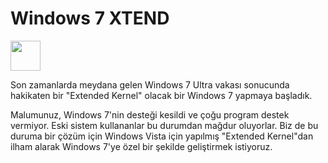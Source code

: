 # Windows 7 XTEND
<img src="https://github.com/stereoDotLuigi/Windows-7-XTEND/assets/110627763/26fdee7c-ef99-4653-b628-91b934821af2" width="48">

Son zamanlarda meydana gelen Windows 7 Ultra vakası sonucunda hakikaten bir "Extended Kernel" olacak bir Windows 7 yapmaya başladık.

Malumunuz, Windows 7'nin desteği kesildi ve çoğu program destek vermiyor. Eski sistem kullananlar bu durumdan mağdur oluyorlar.
Biz de bu duruma bir çözüm için Windows Vista için yapılmış "Extended Kernel"dan ilham alarak Windows 7'ye özel bir şekilde geliştirmek istiyoruz.
